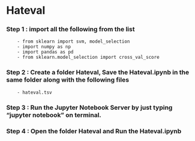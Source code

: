 # Hateval

### Step 1 : import all the following from the list

		- from sklearn import svm, model_selection
		- import numpy as np
		- import pandas as pd
		- from sklearn.model_selection import cross_val_score

### Step 2 : Create a folder Hateval, Save the Hateval.ipynb in the same folder along with the following files 

		- hateval.tsv

### Step 3 : Run the Jupyter Notebook Server by just typing “jupyter notebook” on terminal.


### Step 4 : Open the folder Hateval and Run the Hateval.ipynb 